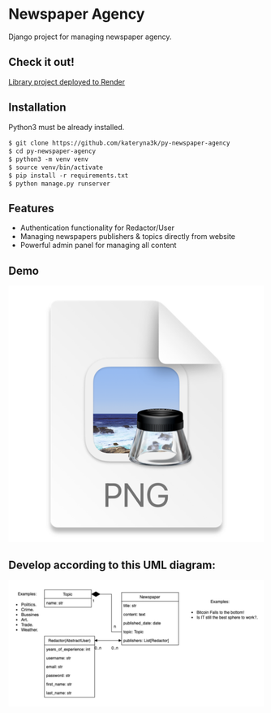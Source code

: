 # Newspaper Agency
Django project for managing newspaper agency.

## Check it out!

[Library project deployed to Render](LINK_HERE)


## Installation

Python3 must be already installed.

```shell
$ git clone https://github.com/kateryna3k/py-newspaper-agency
$ cd py-newspaper-agency
$ python3 -m venv venv
$ source venv/bin/activate
$ pip install -r requirements.txt
$ python manage.py runserver
```

## Features

* Authentication functionality for Redactor/User
* Managing newspapers publishers & topics directly from website
* Powerful admin panel for managing all content


## Demo
![img_1.png](img_1.png)


## Develop according to this UML diagram:
![img.png](img.png)
